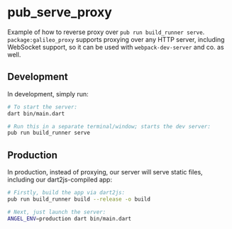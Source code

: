 # pub_serve_proxy
Example of how to reverse proxy over `pub run build_runner serve`.
`package:galileo_proxy` supports proxying over any HTTP server, including WebSocket
support, so it can be used with `webpack-dev-server` and co. as well.

## Development
In development, simply run:

```bash
# To start the server:
dart bin/main.dart

# Run this in a separate terminal/window; starts the dev server:
pub run build_runner serve
```

## Production
In production, instead of proxying, our server will serve static files, including
our dart2js-compiled app:

```bash
# Firstly, build the app via dart2js:
pub run build_runner build --release -o build

# Next, just launch the server:
ANGEL_ENV=production dart bin/main.dart
```
